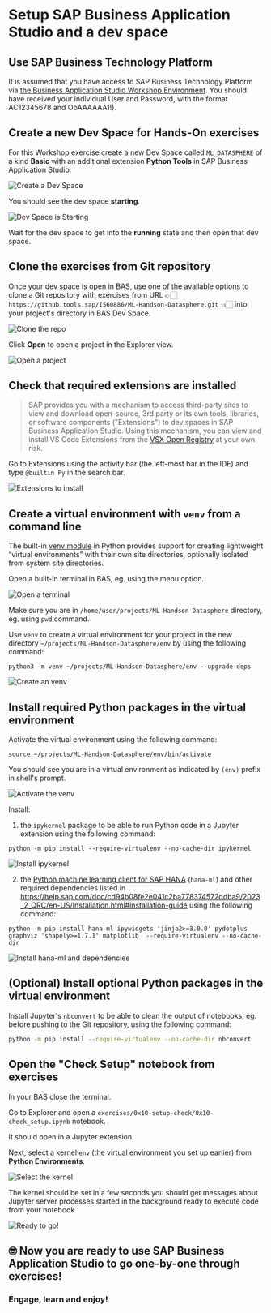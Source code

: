 # Setup SAP Business Application Studio and a dev space

## Use SAP Business Technology Platform
It is assumed that you have access to SAP Business Technology Platform via [the Business Application Studio Workshop Environment](https://ac54948-eu10.eu10cf.applicationstudio.cloud.sap/). You should have received your individual User and Password, with the format AC12345678 and ObAAAAAA1!).


## Create a new Dev Space for Hands-On exercises

For this Workshop exercise create a new Dev Space called `ML_DATASPHERE` of a kind **Basic** with an additional extension **Python Tools** in SAP Business Application Studio.

![Create a Dev Space](img/setup0021.png)

You should see the dev space **starting**.

![Dev Space is Starting](img/setup0021.png)

Wait for the dev space to get into the **running** state and then open that dev space.

## Clone the exercises from Git repository

Once your dev space is open in BAS, use one of the available options to clone a Git repository with exercises from URL 👉🏻 `https://github.tools.sap/I560886/ML-Handson-Datasphere.git` 👈🏻 into your project's directory in BAS Dev Space.

![Clone the repo](img/setup0030.png)

Click **Open** to open a project in the Explorer view.

![Open a project](img/setup0040.png)

## Check that required extensions are installed

> SAP provides you with a mechanism to access third-party sites to view and download open-source, 3rd party or its own tools, libraries, or software components ("Extensions") to dev spaces in SAP Business Application Studio. Using this mechanism, you can view and install VS Code Extensions from the [VSX Open Registry](https://open-vsx.org/) at your own risk.

Go to Extensions using the activity bar (the left-most bar in the IDE) and type `@builtin Py` in the search bar. 

![Extensions to install](img/setup0051.png)

## Create a virtual environment with `venv` from a command line

The built-in [venv module](https://docs.python.org/3.9/library/venv.html#module-venv) in Python provides support for creating lightweight “virtual environments” with their own site directories, optionally isolated from system site directories.

Open a built-in terminal in BAS, eg. using the menu option.

![Open a terminal](img/setup0060.png)

Make sure you are in `/home/user/projects/ML-Handson-Datasphere` directory, eg. using `pwd` command.

Use `venv` to create a virtual environment for your project in the new directory `~/projects/ML-Handson-Datasphere/env` by using the following command:

```shell
python3 -m venv ~/projects/ML-Handson-Datasphere/env --upgrade-deps
```

![Create an venv](img/setup0070.png)

## Install required Python packages in the virtual environment

Activate the virtual environment using the following command:

```shell
source ~/projects/ML-Handson-Datasphere/env/bin/activate
```

You should see you are in a virtual environment as indicated by `(env)` prefix in shell's prompt.

![Activate the venv](img/setup0080.png)

Install:

1. the `ipykernel` package to be able to run Python code in a Jupyter extension using the following command:

```shell
python -m pip install --require-virtualenv --no-cache-dir ipykernel
```

![Install ipykernel](img/setup0090.png)

2. the [Python machine learning client for SAP HANA](https://pypi.org/project/hana-ml/) (`hana-ml`) and other required dependencies listed in https://help.sap.com/doc/cd94b08fe2e041c2ba778374572ddba9/2023_2_QRC/en-US/Installation.html#installation-guide using the following command:

```shell
python -m pip install hana-ml ipywidgets 'jinja2>=3.0.0' pydotplus graphviz 'shapely>=1.7.1' matplotlib  --require-virtualenv --no-cache-dir
```

![Install hana-ml and dependencies](img/setup0100.png)

## (Optional) Install optional Python packages in the virtual environment

Install Jupyter's `nbconvert` to be able to clean the output of notebooks, eg. before pushing to the Git repository, using the following command:
```sh
python -m pip install --require-virtualenv --no-cache-dir nbconvert
```

## Open the "Check Setup" notebook from exercises

In your BAS close the terminal. 

Go to Explorer and open a `exercises/0x10-setup-check/0x10-check_setup.ipynb` notebook. 

It should open in a Jupyter extension.

Next, select a kernel `env` (the virtual environment you set up earlier) from **Python Environments**.

![Select the kernel](img/setup0110.png)

The kernel should be set in a few seconds you should get messages about Jupyter server processes started in the background ready to execute code from your notebook.

![Ready to go!](img/setup0120.png)

## 🤓 Now you are ready to use SAP Business Application Studio to go one-by-one through exercises! 

### Engage, learn and enjoy!
